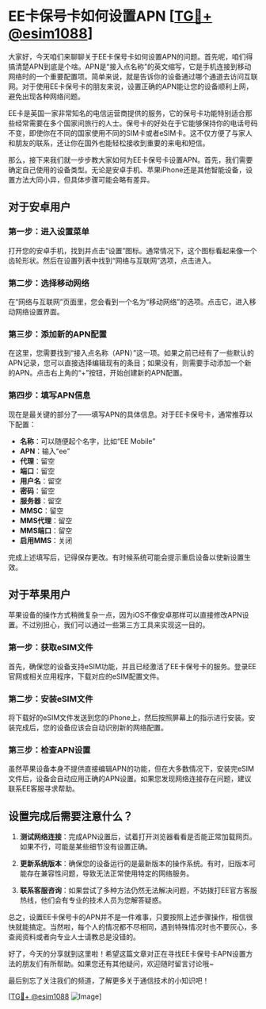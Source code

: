 # EE卡保号卡如何设置APN [[TG💪+ @esim1088](https://t.me/s/esim1088)]

大家好，今天咱们来聊聊关于EE卡保号卡如何设置APN的问题。首先呢，咱们得搞清楚APN到底是个啥。APN是“接入点名称”的英文缩写，它是手机连接到移动网络时的一个重要配置项。简单来说，就是告诉你的设备通过哪个通道去访问互联网。对于使用EE卡保号卡的朋友来说，设置正确的APN能让您的设备顺利上网，避免出现各种网络问题。

EE卡是英国一家非常知名的电信运营商提供的服务，它的保号卡功能特别适合那些经常需要在多个国家间旅行的人士。保号卡的好处在于它能够保持你的电话号码不变，即使你在不同的国家使用不同的SIM卡或者eSIM卡。这不仅方便了与家人和朋友的联系，还让你在国外也能轻松接收到重要的来电和短信。

那么，接下来我们就一步步教大家如何为EE卡保号卡设置APN。首先，我们需要确定自己使用的设备类型。无论是安卓手机、苹果iPhone还是其他智能设备，设置方法大同小异，但具体步骤可能会略有差异。

## 对于安卓用户

### 第一步：进入设置菜单
打开您的安卓手机，找到并点击“设置”图标。通常情况下，这个图标看起来像一个齿轮形状。然后在设置列表中找到“网络与互联网”选项，点击进入。

### 第二步：选择移动网络
在“网络与互联网”页面里，您会看到一个名为“移动网络”的选项。点击它，进入移动网络设置界面。

### 第三步：添加新的APN配置
在这里，您需要找到“接入点名称（APN）”这一项。如果之前已经有了一些默认的APN记录，您可以直接选择编辑现有的条目；如果没有，则需要手动添加一个新的APN。点击右上角的“+”按钮，开始创建新的APN配置。

### 第四步：填写APN信息
现在是最关键的部分了——填写APN的具体信息。对于EE卡保号卡，通常推荐以下配置：

- **名称**：可以随便起个名字，比如“EE Mobile”
- **APN**：输入“ee”
- **代理**：留空
- **端口**：留空
- **用户名**：留空
- **密码**：留空
- **服务器**：留空
- **MMSC**：留空
- **MMS代理**：留空
- **MMS端口**：留空
- **启用MMS**：关闭

完成上述填写后，记得保存更改。有时候系统可能会提示重启设备以使新设置生效。

## 对于苹果用户

苹果设备的操作方式稍微复杂一点，因为iOS不像安卓那样可以直接修改APN设置。不过别担心，我们可以通过一些第三方工具来实现这一目的。

### 第一步：获取eSIM文件
首先，确保您的设备支持eSIM功能，并且已经激活了EE卡保号卡的服务。登录EE官网或相关应用程序，下载对应的eSIM配置文件。

### 第二步：安装eSIM文件
将下载好的eSIM文件发送到您的iPhone上，然后按照屏幕上的指示进行安装。安装完成后，您的设备应该会自动识别新的网络配置。

### 第三步：检查APN设置
虽然苹果设备本身不提供直接编辑APN的功能，但在大多数情况下，安装完eSIM文件后，设备会自动应用正确的APN设置。如果您发现网络连接存在问题，建议联系EE客服寻求帮助。

## 设置完成后需要注意什么？

1. **测试网络连接**：完成APN设置后，试着打开浏览器看看是否能正常加载网页。如果不行，可能是某些细节没有设置正确。
   
2. **更新系统版本**：确保您的设备运行的是最新版本的操作系统。有时，旧版本可能存在兼容性问题，导致无法正常使用特定的网络服务。

3. **联系客服咨询**：如果尝试了多种方法仍然无法解决问题，不妨拨打EE官方客服热线，他们会有专业的技术人员为您解答疑惑。

总之，设置EE卡保号卡的APN并不是一件难事，只要按照上述步骤操作，相信很快就能搞定。当然啦，每个人的情况都不尽相同，遇到特殊情况时也不要灰心，多查阅资料或者向专业人士请教总是没错的。

好了，今天的分享就到这里啦！希望这篇文章对正在寻找EE卡保号卡APN设置方法的朋友们有所帮助。如果您还有其他疑问，欢迎随时留言讨论哦~

最后别忘了关注我们的频道，了解更多关于通信技术的小知识吧！

[[TG💪+ @esim1088](https://t.me/s/esim1088) ![Image](https://i.postimg.cc/4NQfJmqS/Snipaste-2025-05-13-00-14-12.png)]